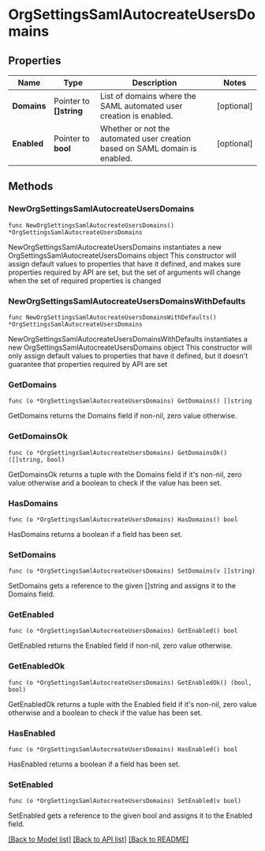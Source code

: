 # OrgSettingsSamlAutocreateUsersDomains

## Properties

Name | Type | Description | Notes
------------ | ------------- | ------------- | -------------
**Domains** | Pointer to **[]string** | List of domains where the SAML automated user creation is enabled. | [optional] 
**Enabled** | Pointer to **bool** | Whether or not the automated user creation based on SAML domain is enabled. | [optional] 

## Methods

### NewOrgSettingsSamlAutocreateUsersDomains

`func NewOrgSettingsSamlAutocreateUsersDomains() *OrgSettingsSamlAutocreateUsersDomains`

NewOrgSettingsSamlAutocreateUsersDomains instantiates a new OrgSettingsSamlAutocreateUsersDomains object
This constructor will assign default values to properties that have it defined,
and makes sure properties required by API are set, but the set of arguments
will change when the set of required properties is changed

### NewOrgSettingsSamlAutocreateUsersDomainsWithDefaults

`func NewOrgSettingsSamlAutocreateUsersDomainsWithDefaults() *OrgSettingsSamlAutocreateUsersDomains`

NewOrgSettingsSamlAutocreateUsersDomainsWithDefaults instantiates a new OrgSettingsSamlAutocreateUsersDomains object
This constructor will only assign default values to properties that have it defined,
but it doesn't guarantee that properties required by API are set

### GetDomains

`func (o *OrgSettingsSamlAutocreateUsersDomains) GetDomains() []string`

GetDomains returns the Domains field if non-nil, zero value otherwise.

### GetDomainsOk

`func (o *OrgSettingsSamlAutocreateUsersDomains) GetDomainsOk() ([]string, bool)`

GetDomainsOk returns a tuple with the Domains field if it's non-nil, zero value otherwise
and a boolean to check if the value has been set.

### HasDomains

`func (o *OrgSettingsSamlAutocreateUsersDomains) HasDomains() bool`

HasDomains returns a boolean if a field has been set.

### SetDomains

`func (o *OrgSettingsSamlAutocreateUsersDomains) SetDomains(v []string)`

SetDomains gets a reference to the given []string and assigns it to the Domains field.

### GetEnabled

`func (o *OrgSettingsSamlAutocreateUsersDomains) GetEnabled() bool`

GetEnabled returns the Enabled field if non-nil, zero value otherwise.

### GetEnabledOk

`func (o *OrgSettingsSamlAutocreateUsersDomains) GetEnabledOk() (bool, bool)`

GetEnabledOk returns a tuple with the Enabled field if it's non-nil, zero value otherwise
and a boolean to check if the value has been set.

### HasEnabled

`func (o *OrgSettingsSamlAutocreateUsersDomains) HasEnabled() bool`

HasEnabled returns a boolean if a field has been set.

### SetEnabled

`func (o *OrgSettingsSamlAutocreateUsersDomains) SetEnabled(v bool)`

SetEnabled gets a reference to the given bool and assigns it to the Enabled field.


[[Back to Model list]](../README.md#documentation-for-models) [[Back to API list]](../README.md#documentation-for-api-endpoints) [[Back to README]](../README.md)


